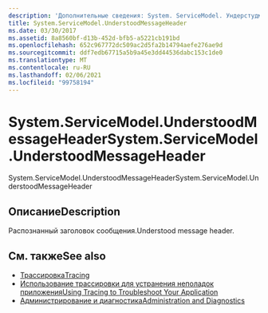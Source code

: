 ```yaml
---
description: 'Дополнительные сведения: System. ServiceModel. Ундерстудмессажехеадер'
title: System.ServiceModel.UnderstoodMessageHeader
ms.date: 03/30/2017
ms.assetid: 8a8560bf-d13b-452d-bfb5-a5221cb191bd
ms.openlocfilehash: 652c967772dc509ac2d5fa2b14794aefe276ae9d
ms.sourcegitcommit: ddf7edb67715a5b9a45e3dd44536dabc153c1de0
ms.translationtype: MT
ms.contentlocale: ru-RU
ms.lasthandoff: 02/06/2021
ms.locfileid: "99758194"
---
```

# <a name="systemservicemodelunderstoodmessageheader"></a><span data-ttu-id="51700-103">System.ServiceModel.UnderstoodMessageHeader</span><span class="sxs-lookup"><span data-stu-id="51700-103">System.ServiceModel.UnderstoodMessageHeader</span></span>

<span data-ttu-id="51700-104">System.ServiceModel.UnderstoodMessageHeader</span><span class="sxs-lookup"><span data-stu-id="51700-104">System.ServiceModel.UnderstoodMessageHeader</span></span>  
  
## <a name="description"></a><span data-ttu-id="51700-105">Описание</span><span class="sxs-lookup"><span data-stu-id="51700-105">Description</span></span>  

 <span data-ttu-id="51700-106">Распознанный заголовок сообщения.</span><span class="sxs-lookup"><span data-stu-id="51700-106">Understood message header.</span></span>  
  
## <a name="see-also"></a><span data-ttu-id="51700-107">См. также</span><span class="sxs-lookup"><span data-stu-id="51700-107">See also</span></span>

- [<span data-ttu-id="51700-108">Трассировка</span><span class="sxs-lookup"><span data-stu-id="51700-108">Tracing</span></span>](index.md)
- [<span data-ttu-id="51700-109">Использование трассировки для устранения неполадок приложения</span><span class="sxs-lookup"><span data-stu-id="51700-109">Using Tracing to Troubleshoot Your Application</span></span>](using-tracing-to-troubleshoot-your-application.md)
- [<span data-ttu-id="51700-110">Администрирование и диагностика</span><span class="sxs-lookup"><span data-stu-id="51700-110">Administration and Diagnostics</span></span>](../index.md)
